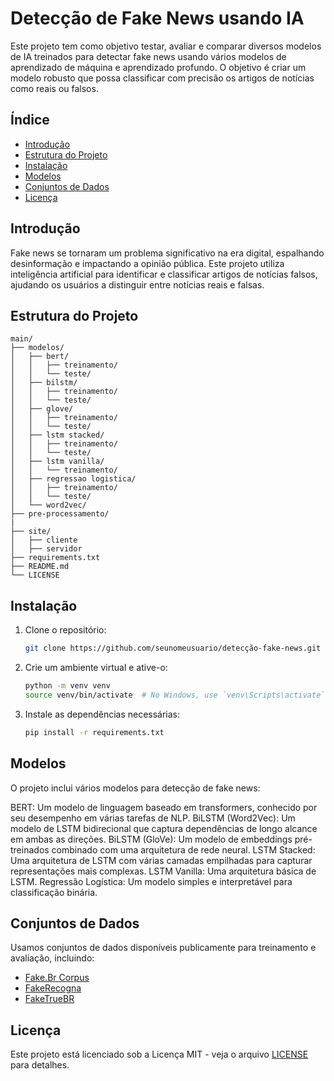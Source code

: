 
# Detecção de Fake News usando IA

Este projeto tem como objetivo testar, avaliar e comparar diversos modelos de IA treinados para detectar fake news usando vários modelos de aprendizado de máquina e aprendizado profundo. O objetivo é criar um modelo robusto que possa classificar com precisão os artigos de notícias como reais ou falsos.

## Índice

- [Introdução](#introdução)
- [Estrutura do Projeto](#estrutura-do-projeto)
- [Instalação](#instalação)
- [Modelos](#modelos)
- [Conjuntos de Dados](#conjuntos-de-dados)
- [Licença](#licença)

## Introdução

Fake news se tornaram um problema significativo na era digital, espalhando desinformação e impactando a opinião pública. Este projeto utiliza inteligência artificial para identificar e classificar artigos de notícias falsos, ajudando os usuários a distinguir entre notícias reais e falsas.

## Estrutura do Projeto

```
main/
├── modelos/
│   ├── bert/
│   │   ├── treinamento/
│   │   └── teste/
│   ├── bilstm/
│   │   ├── treinamento/
│   │   └── teste/
│   ├── glove/
│   │   ├── treinamento/
│   │   └── teste/
│   ├── lstm stacked/
│   │   ├── treinamento/
│   │   └── teste/
│   ├── lstm vanilla/
│   │   └── treinamento/
│   ├── regressao logistica/
│   │   ├── treinamento/
│   │   └── teste/
│   └── word2vec/
├── pre-processamento/
|
├── site/
│   ├── cliente
│   ├── servidor
├── requirements.txt
├── README.md
└── LICENSE
```

## Instalação

1. Clone o repositório:
    ```bash
    git clone https://github.com/seunomeusuario/detecção-fake-news.git
    ```

2. Crie um ambiente virtual e ative-o:
    ```bash
    python -m venv venv
    source venv/bin/activate  # No Windows, use `venv\Scripts\activate`
    ```

3. Instale as dependências necessárias:
    ```bash
    pip install -r requirements.txt
    ```

## Modelos

O projeto inclui vários modelos para detecção de fake news:

BERT: Um modelo de linguagem baseado em transformers, conhecido por seu desempenho em várias tarefas de NLP.
BiLSTM (Word2Vec): Um modelo de LSTM bidirecional que captura dependências de longo alcance em ambas as direções.
BiLSTM (GloVe): Um modelo de embeddings pré-treinados combinado com uma arquitetura de rede neural.
LSTM Stacked: Uma arquitetura de LSTM com várias camadas empilhadas para capturar representações mais complexas.
LSTM Vanilla: Uma arquitetura básica de LSTM.
Regressão Logística: Um modelo simples e interpretável para classificação binária.

## Conjuntos de Dados

Usamos conjuntos de dados disponíveis publicamente para treinamento e avaliação, incluindo:

- [Fake.Br Corpus](https://github.com/roneysco/Fake.br-Corpus)
- [FakeRecogna](https://github.com/Gabriel-Lino-Garcia/FakeRecogna)
- [FakeTrueBR](https://github.com/jpchav98/FakeTrue.Br)

## Licença

Este projeto está licenciado sob a Licença MIT - veja o arquivo [LICENSE](LICENSE) para detalhes.
